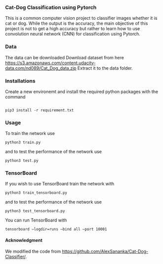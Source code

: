 ### Cat-Dog Classification using Pytorch

This is a common computer vision project to classifier images whether it is cat or dog. While the output is the accuracy, the main objective of this project is not to get a high accuracy but rather to learn how to use convolution neural network (CNN) for classification using Pytorch.

### Data
The data can be downloaded Download dataset from here https://s3.amazonaws.com/content.udacity-data.com/nd089/Cat_Dog_data.zip
Extract it to the data folder. 

### Installations

Create a new environemt and install the required python packages with the command
```

pip3 install -r requirement.txt

```

### Usage

To train the network use

```
python3 train.py
```
and to test the performance of the network use
```
python3 test.py
```

### TensorBoard

If you wish to use TensorBoard train the network with 
```
python3 train_tensorboard.py
```
and to test the performance of the network use
```
python3 test_tensorboard.py
```

You can run TensorBoard with 
```
tensorboard –logdir=runs –bind all –port 10001
```


#### Acknowledgment
We modified the code from https://github.com/AlexSananka/Cat-Dog-Classifier/.

